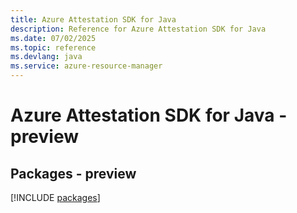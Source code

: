 ```yaml
---
title: Azure Attestation SDK for Java
description: Reference for Azure Attestation SDK for Java
ms.date: 07/02/2025
ms.topic: reference
ms.devlang: java
ms.service: azure-resource-manager
---
```

# Azure Attestation SDK for Java - preview
## Packages - preview
[!INCLUDE [packages](attestation-index.md)]